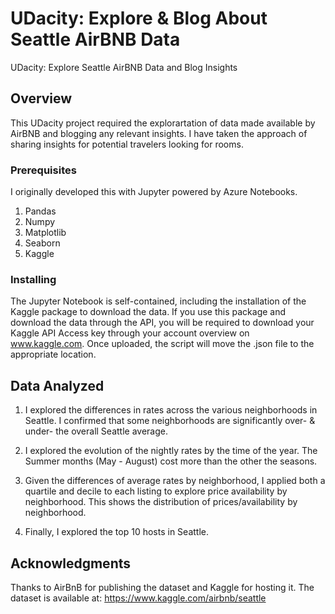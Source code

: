 # UDacity: Explore & Blog About Seattle AirBNB Data
UDacity: Explore Seattle AirBNB Data and Blog Insights

## Overview <a name="overview"></a>

This UDacity project required the explorartation of data made available by AirBNB and blogging any relevant insights. I have taken the approach of sharing insights for potential travelers looking for rooms. 

### Prerequisites <a name="prerequisites"></a>

I originally developed this with Jupyter powered by Azure Notebooks. 

1. Pandas
2. Numpy
3. Matplotlib
4. Seaborn
5. Kaggle

### Installing <a name="installing"></a>

The Jupyter Notebook is self-contained, including the installation of the Kaggle package to download the data. If you use this
package and download the data through the API, you will be required to download your Kaggle API Access key through your 
account overview on www.kaggle.com. Once uploaded, the script will move the .json file to the appropriate location. 

## Data Analyzed

1. I explored the differences in rates across the various neighborhoods in Seattle. I confirmed that some neighborhoods are significantly over- & under- the overall Seattle average.

2. I explored the evolution of the nightly rates by the time of the year. The Summer months (May - August) cost more than the other the seasons. 

3. Given the differences of average rates by neighborhood, I applied both a quartile and decile to each listing to explore price availability by neighborhood. This shows the distribution of prices/availability by neighborhood.

4. Finally, I explored the top 10 hosts in Seattle.


## Acknowledgments

Thanks to AirBnB for publishing the dataset and Kaggle for hosting it. The dataset is available at: https://www.kaggle.com/airbnb/seattle
